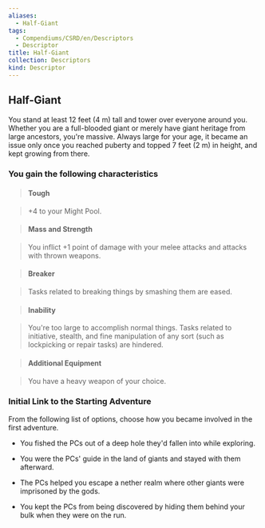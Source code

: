 ```yaml
---
aliases:
  - Half-Giant
tags:
  - Compendiums/CSRD/en/Descriptors
  - Descriptor
title: Half-Giant
collection: Descriptors
kind: Descriptor
---
```

## Half-Giant    
You stand at least 12 feet (4 m) tall and tower over everyone around you. Whether you are a full-blooded giant or merely have giant heritage from large ancestors, you're massive. Always large for your age, it became an issue only once you reached puberty and topped 7 feet (2 m) in height, and kept growing from there.  
### You gain the following characteristics    
> #### Tough  
> +4 to your Might Pool.    
  
> #### Mass and Strength  
> You inflict +1 point of damage with your melee attacks and attacks with thrown weapons.    
  
> #### Breaker  
> Tasks related to breaking things by smashing them are eased.    
  
> #### Inability  
> You're too large to accomplish normal things. Tasks related to initiative, stealth, and fine manipulation of any sort (such as lockpicking or repair tasks) are hindered.    
  
> #### Additional Equipment  
> You have a heavy weapon of your choice.    
  
### Initial Link to the Starting Adventure    
From the following list of options, choose how you became involved in the first adventure.    
- You fished the PCs out of a deep hole they'd fallen into while exploring.    
- You were the PCs' guide in the land of giants and stayed with them afterward.    
- The PCs helped you escape a nether realm where other giants were imprisoned by the gods.    
- You kept the PCs from being discovered by hiding them behind your bulk when they were on the run.  